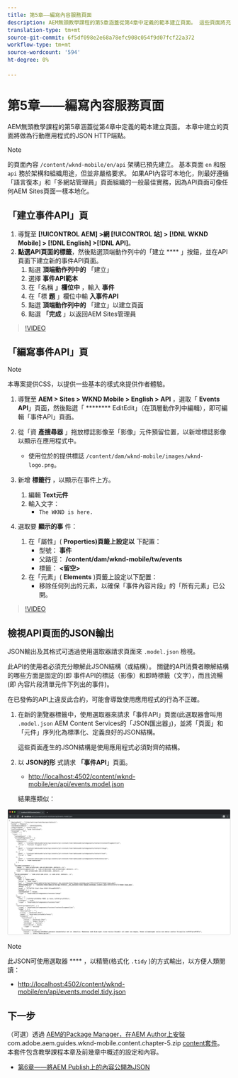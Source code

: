 ```yaml
---
title: 第5章——編寫內容服務頁面
description: AEM無頭教學課程的第5章涵蓋從第4章中定義的範本建立頁面。 這些頁面將充當JSON HTTP端點。
translation-type: tm+mt
source-git-commit: 6f5df098e2e68a78efc908c054f9d07fcf22a372
workflow-type: tm+mt
source-wordcount: '594'
ht-degree: 0%

---
```



# 第5章——編寫內容服務頁面

AEM無頭教學課程的第5章涵蓋從第4章中定義的範本建立頁面。 本章中建立的頁面將做為行動應用程式的JSON HTTP端點。

>[!NOTE]
>
> 的頁面內容 `/content/wknd-mobile/en/api` 架構已預先建立。 基本頁面 `en` 和服 `api` 務於架構和組織用途，但並非嚴格要求。 如果API內容可本地化，則最好遵循「語言復本」和「多網站管理員」頁面組織的一般最佳實務，因為API頁面可像任何AEM Sites頁面一樣本地化。

## 「建立事件API」頁

1. 導覽至 **[!UICONTROL AEM] >網 [!UICONTROL 站] > [!DNL WKND Mobile] > [!DNL English] >[!DNL API]**。
1. **點選API頁面的標籤**，然後點選頂端動作列中的「建立 **** 」按鈕，並在API頁面下建立新的事件API頁面。
   1. 點選 **頂端動作列中的** 「建立」
   1. 選擇 **事件API範本**
   1. 在「名稱 **」欄位中** ，輸入 **事件**
   1. 在「標 **題** 」欄位中輸 **入事件API**
   1. 點選 **頂端動作列中的** 「建立」以建立頁面
   1. 點選 **「完成** 」以返回AEM Sites管理員

>[!VIDEO](https://video.tv.adobe.com/v/28340/?quality=12&learn=on)

## 「編寫事件API」頁

>[!NOTE]
>
> 本專案提供CSS，以提供一些基本的樣式來提供作者體驗。

1. 導覽至 **AEM > Sites > WKND Mobile > English > API** ，選取「 **Events API**」頁面，然後點選「 ******** EditEdit」（在頂層動作列中編輯），即可編輯「事件API」頁面。
1. 從「資 **產搜尋器** 」拖放標誌影像至「影像」元件預留位置，以新增標誌影像以顯示在應用程式中。
   * 使用位於的提供標誌 `/content/dam/wknd-mobile/images/wknd-logo.png`。

1. 新增 **標籤行** ，以顯示在事件上方。
   1. 編輯 **Text元件**
   1. 輸入文字：
      * `The WKND is here.`

1. 選取要 **顯示的事** 件：
   1. 在「屬性」( **Properties)頁籤上設定以** 下配置：
      * 型號： **事件**
      * 父路徑： **/content/dam/wknd-mobile/tw/events**
      * 標籤： **&lt;留空>**
   1. 在「元素」( **Elements** )頁籤上設定以下配置：
      * 移除任何列出的元素，以確保「事件內容片段」的「所有元素」已公開。

>[!VIDEO](https://video.tv.adobe.com/v/28339/?quality=12&learn=on)

## 檢視API頁面的JSON輸出

JSON輸出及其格式可透過使用選取器請求頁面來 `.model.json` 檢視。

此API的使用者必須充分瞭解此JSON結構（或結構）。 關鍵的API消費者瞭解結構的哪些方面是固定的(即 事件API的標誌（影像）和即時標籤（文字），而且流暢(即 內容片段清單元件下列出的事件)。

在已發佈的API上違反此合約，可能會導致使用應用程式的行為不正確。

1. 在新的瀏覽器標籤中，使用選取器來請求「事件API」頁面(此選取器會叫用 `.model.json` AEM Content Services的「JSON匯出器」)，並將「頁面」和「元件」序列化為標準化、定義良好的JSON結構。

   這些頁面產生的JSON結構是使用應用程式必須對齊的結構。

1. 以 **JSON的形** 式請求 **「事件API**」頁面。

   * [http://localhost:4502/content/wknd-mobile/en/api/events.model.json](http://localhost:4502/content/wknd-mobile/en/api/events.model.tidy.json)

   結果應類似：

![AEM Content Services JSON輸出](assets/chapter-5/json-output.png)

>[!NOTE]
>
> 此JSON可使用選取器 **** ，以精簡(格式化 `.tidy` )的方式輸出，以方便人類閱讀：
> * [http://localhost:4502/content/wknd-mobile/en/api/events.model.tidy.json](http://localhost:4502/content/wknd-mobile/en/api/events.model.tidy.json)


## 下一步

（可選）透過 [AEM的Package Manager，在AEM Author上安裝](https://github.com/adobe/aem-guides-wknd-mobile/releases/latest) com.adobe.aem.guides.wknd-mobile.content.chapter-5.zip [content套件](http://localhost:4502/crx/packmgr/index.jsp)。 本套件包含教學課程本章及前幾章中概述的設定和內容。

* [第6章——將AEM Publish上的內容公開為JSON](./chapter-6.md)
